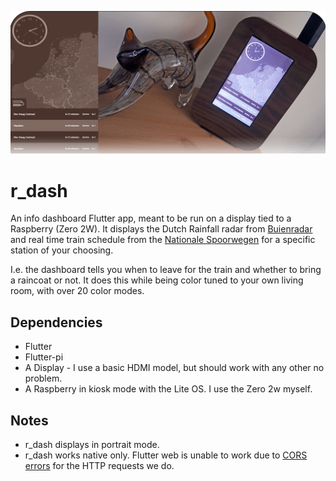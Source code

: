 ![Header](https://github.com/rberends/r_dash/blob/082bb40c86477a960b0d3071d04685835c0ee6a6/readme/index.png)

# r_dash
An info dashboard Flutter app, meant to be run on a display tied to a Raspberry (Zero 2W). It displays the Dutch Rainfall radar from [Buienradar](https://www.buienradar.nl/) and real time train schedule from the [Nationale Spoorwegen](https://www.ns.nl/) for a specific station of your choosing.


I.e. the dashboard tells you when to leave for the train and whether to bring a raincoat or not. It does this while being color tuned to your own living room, with over 20 color modes.

## Dependencies

- Flutter
- Flutter-pi
- A Display - I use a basic HDMI model, but should work with any other no problem.
- A Raspberry in kiosk mode with the Lite OS. I use the Zero 2w myself.

## Notes
- r_dash displays in portrait mode.
- r_dash works native only. Flutter web is unable to work due to [CORS errors](https://developer.mozilla.org/en-US/docs/Web/HTTP/CORS/Errors) for the HTTP requests we do.
